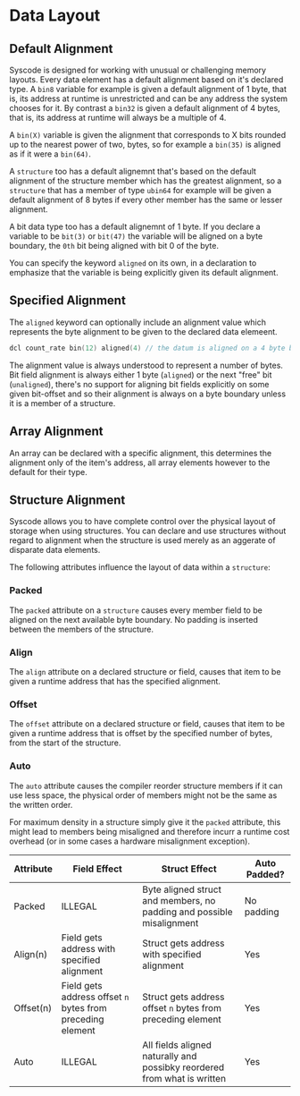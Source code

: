 # Data Layout

## Default Alignment
Syscode is designed for working with unusual or challenging memory layouts. Every data element has a default alignment based on it's declared type. A `bin8` variable for example is given a default alignment of 1 byte, that is, its address at runtime is unrestricted and can be any address the system chooses for it. By contrast a `bin32` is given a default alignment of 4 bytes, that is, its address at runtime will always be a multiple of 4.

A `bin(X)` variable is given the alignment that corresponds to X bits rounded up to the nearest power of two, bytes, so for example a `bin(35)` is aligned as if it were a `bin(64)`.

A `structure` too has a default alignemnt that's based on the default alignment of the structure member which has the greatest alignment, so a `structure` that has a member of type `ubin64` for example will be given a default alignment of 8 bytes if every other member has the same or lesser alignment. 

A bit data type too has a default alignemnt of 1 byte. If you declare a variable to be `bit(3)` or `bit(47)` the variable will be aligned on a byte boundary, the `0th` bit being aligned with bit 0 of the byte. 

You can specify the keyword `aligned` on its own, in a declaration to emphasize that the variable is being explicitly given its default alignment.

## Specified Alignment
The `aligned` keyword can optionally include an alignment value which represents the byte alignment to be given to the declared data elemeent. 

```c++
dcl count_rate bin(12) aligned(4) // the datum is aligned on a 4 byte boundary despite it's default alignment being 2 bytes.
```
The alignment value is always understood to represent a number of bytes. Bit field alignment is always either 1 byte (`aligned`) or the next "free" bit (`unaligned`), there's no support for aligning bit fields explicitly on some given bit-offset and so their alignment is always on a byte boundary unless it is a member of a structure.

## Array Alignment
An array can be declared with a specific alignment, this determines the alignment only of the item's address, all array elements however to the default for their type. 

## Structure Alignment
Syscode allows you to have complete control over the physical layout of storage when using structures. You can declare and use structures without regard to alignment when the structure is used merely as an aggerate of disparate data elements. 

The following attributes influence the layout of data within a `structure`:

### Packed
The `packed` attribute on a `structure` causes every member field to be aligned on the next available byte boundary. No padding is inserted between the members of the structure. 

### Align
The `align` attribute on a declared structure or field, causes that item to be given a runtime address that has the specified alignment. 

### Offset
The `offset` attribute on a declared structure or field, causes that item to be given a runtime address that is offset by the specified number of bytes, from the start of the structure.

### Auto
The `auto` attribute causes the compiler reorder structure members if it can use less space, the physical order of members might not be the same as the written order.

For maximum  density in a structure simply give it the `packed` attribute, this might lead to members being misaligned and therefore incurr a runtime cost overhead (or in some cases a hardware misalignment exception).

| Attribute | Field Effect                                               | Struct Effect                                                            | Auto Padded? |
|-----------|------------------------------------------------------------|--------------------------------------------------------------------------|--------------|
| Packed    | ILLEGAL                                                    | Byte aligned struct and members, no padding and possible misalignment    | No padding   |
| Align(n)  | Field gets address with specified alignment                | Struct gets address with specified alignment                             | Yes          |
| Offset(n) | Field gets address offset `n` bytes from preceding element | Struct gets address offset `n` bytes from preceding element              | Yes          |
| Auto      | ILLEGAL                                                    | All fields aligned naturally and possibky reordered from what is written | Yes          |

